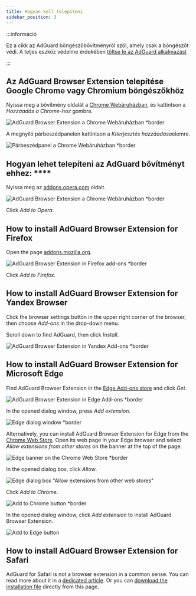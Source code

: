 ```yaml
---
title: Hogyan kell telepíteni
sidebar_position: 3
---
```


:::információ

Ez a cikk az AdGuard böngészőbővítményről szól, amely csak a böngészőt védi. A teljes eszköz védelme érdekében [töltse le az AdGuard alkalmazást](https://agrd.io/download-kb-adblock)

:::

## Az AdGuard Browser Extension telepítése Google Chrome vagy Chromium böngészőkhöz

Nyissa meg a bővítmény oldalát a [Chrome Webáruházban](https://agrd.io/extension_chrome), és kattintson a *Hozzáadás a Chrome-hoz* gombra.

![AdGuard Browser Extension a Chrome Webáruházban *border](https://cdn.adtidy.org/content/Kb/ad_blocker/browser_extension/ad_blocker_browser_extension_chrome.png)

A megnyíló párbeszédpanelen kattintson a *Kiterjesztés hozzáadása*elemre.

![Párbeszédpanel a Chrome Webáruházban *border](https://cdn.adtidy.org/content/Kb/ad_blocker/browser_extension/ad_blocker_browser_extension_chrome1.png)

## Hogyan lehet telepíteni az AdGuard bővítményt ehhez: ****

Nyissa meg az [addons.opera.com](https://agrd.io/extension_opera) oldalt.

![AdGuard Browser Extension a Chrome Webáruházban *border](https://cdn.adtidy.org/content/Kb/ad_blocker/browser_extension/ad_blocker_browser_extension_opera.png)

Click *Add to Opera*.

## How to install AdGuard Browser Extension for Firefox

Open the page [addons.mozilla.org](https://agrd.io/extension_firefox).

![AdGuard Browser Extension in Firefox add-ons *border](https://cdn.adtidy.org/content/Kb/ad_blocker/browser_extension/ad_blocker_browser_extension_firefox.png)

Click *Add to Firefox*.

## How to install AdGuard Browser Extension for Yandex Browser

Click the browser settings button in the upper right corner of the browser, then choose *Add-ons* in the drop-down menu.

Scroll down to find AdGuard, then click *Install*.

![AdGuard Browser Extension in Yandex Add-ons *border](https://cdn.adtidy.org/content/Kb/ad_blocker/browser_extension/ad_blocker_browser_extension_yandex.png)

## How to install AdGuard Browser Extension for Microsoft Edge

Find AdGuard Browser Extension in the [Edge Add-ons store](https://agrd.io/extension_edge) and click *Get*.

![AdGuard Browser Extension in Edge Add-ons *border](https://cdn.adtidy.org/content/Kb/ad_blocker/browser_extension/ad_blocker_browser_extension_edge.png)

In the opened dialog window, press *Add extension*.

![Edge dialog window *border](https://cdn.adtidy.org/content/Kb/ad_blocker/browser_extension/ad_blocker_browser_extension_edge1.png)

Alternatively, you can install AdGuard Browser Extension for Edge from the [Chrome Web Store](https://agrd.io/extension_chrome). Open its web page in your Edge browser and select *Allow extensions from other stores* on the banner at the top of the page.

![Edge banner on the Chrome Web Store *border](https://cdn.adtidy.org/content/Kb/ad_blocker/browser_extension/edge_banner.jpg)

In the opened dialog box, click *Allow*.

![Edge dialog box "Allow extensions from other web stores"](https://cdn.adtidy.org/content/Kb/ad_blocker/browser_extension/allow_from_stores.jpg)

Click *Add to Chrome*.

![Add to Chrome button *border](https://cdn.adtidy.org/content/Kb/ad_blocker/browser_extension/add_to_chrome.jpg)

In the opened dialog window, click *Add extension* to install AdGuard Browser Extension.

![Add to Edge button](https://cdn.adtidy.org/content/Kb/ad_blocker/browser_extension/add_to_edge.jpg)

## How to install AdGuard Browser Extension for Safari

AdGuard for Safari is not a browser extension in a common sense. You can read more about it in a [dedicated article](/adguard-for-safari/features/general). Or you can [download the installation file](https://agrd.io/safari_release) directly from this page.
